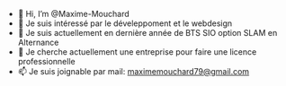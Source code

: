 - 👋 Hi, I’m @Maxime-Mouchard
- 👀 Je suis intéressé par le déveleppoment et le webdesign
- 🌱 Je suis actuellement en dernière année de BTS SIO option SLAM en Alternance
- 💞️ Je cherche actuellement une entreprise pour faire une licence professionnelle
- 📫 Je suis joignable par mail: maximemouchard79@gmail.com

